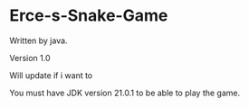 # Erce-s-Snake-Game
Written by java.

Version 1.0

Will update if i want to

You must have JDK version 21.0.1 to be able to play the game.
